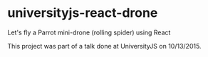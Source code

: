 # universityjs-react-drone

Let's fly a Parrot mini-drone (rolling spider) using React

This project was part of a talk done at UniversityJS on 10/13/2015.
